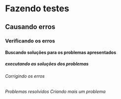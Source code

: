 # Fazendo testes
## Causando erros
### Verificando os erros
#### Buscando soluções para os problemas apresentados
##### executando as soluções dos problemas
###### Corrigindo os erros
###### Problemas resolvidos _Criando mais um problema_ 

